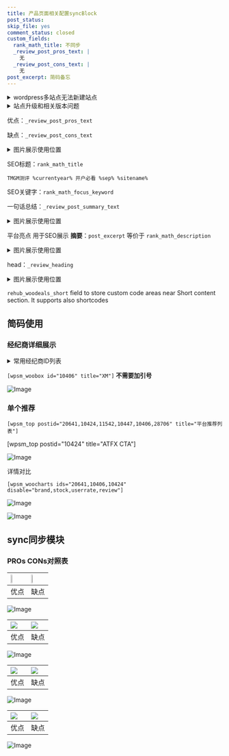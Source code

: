 ```yaml
---
title: 产品页面相关配置syncBlock
post_status: 
skip_file: yes
comment_status: closed
custom_fields:
  rank_math_title: 不同步
  _review_post_pros_text: |
    无
  _review_post_cons_text: |
    无
post_excerpt: 简码备忘
---
```

<details><summary>wordpress多站点无法新建站点</summary>

<li>和报错需要清理cookies一样的原因</li>
<li>wp-config.php里面<code>define( 'SUBDOMAIN_INSTALL', false );//子域名安装</code></li>
<li>新建子站点是用<code>define( 'SUBDOMAIN_INSTALL', true);//子域名安装</code> 完成以后，改成<code>false</code></li>
</details>

<details><summary>站点升级和相关版本问题</summary>

<p>wordpress：5.9.9
woocommerce：7.5.1
出现问题的地方：主题选项里面>><strong>Product layout >>compact style</strong></p>
<p>如何出现没有用过的字段 导致无法保存。先导出配置 然后进行修改，后面再次恢复即可。</p>
<p>出现部分字段无法显示时，需要返回默认布局后，对产品进行保存就好了。</p>
<p></p>
</details>

优点：`_review_post_pros_text`

缺点：`_review_post_cons_text`

<details><summary>图片展示使用位置</summary>

<img src="https://prod-files-secure.s3.us-west-2.amazonaws.com/39ed1227-6d7d-4570-be36-9ccd4a2c4241/f51d3d83-55d4-4bdf-9604-f37ec77ab556/Untitled.png?X-Amz-Algorithm=AWS4-HMAC-SHA256&X-Amz-Content-Sha256=UNSIGNED-PAYLOAD&X-Amz-Credential=ASIAZI2LB466Y3V5PZLX%2F20250816%2Fus-west-2%2Fs3%2Faws4_request&X-Amz-Date=20250816T225520Z&X-Amz-Expires=3600&X-Amz-Security-Token=IQoJb3JpZ2luX2VjEDcaCXVzLXdlc3QtMiJHMEUCIQDgimO2U5WO9oz9zgJsvxsN3w0ABDSZpjsRDDs1dkqPHgIgOh3AMyMVKZ5z8mapvf27lmUH45leq2LUSz9IBQlDfvwqiAQIgP%2F%2F%2F%2F%2F%2F%2F%2F%2F%2FARAAGgw2Mzc0MjMxODM4MDUiDEQufUyGt%2B3jw%2FshYCrcAyJ%2FWG4P34bfxtfBA72OOBI2p3mTbStJY%2Fu1OpkUVZ7eXecHiX1E9Ez6QlcqX04qBycxW%2B2QwCJ8yGVIaZUtpX1q91i5Vgl8N2vGTrTqfVmEnOPBgtQ0zXUVc666koEALOqEwh%2B2%2BbrnCWz6ivNcd29M4klpa6Ry4nFPcVewGP8pOwZK%2BBlTrD8Pn4fUO24TS%2FMIyJcsE5CkZjtVNYFC7FZGk2ZJhT3gdEZf4v3RR2PjJK%2BH2lpQOfWI0XUcdUcxc32xv1t%2FG8emXKMvqdK3NuZJKCmlVFqLMk0rEKirzzzihYDuthv%2FH%2BY259Amy2RPf%2BY0pjG%2FbJ9vJ%2BWNYavBIFUObpIOy5xlDZeJJwgjDJArX1jA87JRywHgSKOMuLHMlU1RzYAoVfUtbu0DZd6q0DVWIUf0d3W2s5PruMzktbUe2AnM2xDXUJGEFM7v3koXz8rzPiVE2O3bd632xNO1t3gpgkTM4AP1DPrZAib3fnPMhUeT4tTDkrjVBM%2FkQXQJ342g88ySU8yCZJh68RSA01hzJyAp6YUfZIvtF7pXE2LkMFRzKJmTuaNmneHfulpzLjcr1E8B2kPdpkgc2vLlCFWOsklMXxjaCQ0ICXY5LtkR3MTtD5QBhi4xcJnZMPWPhMUGOqUBK9j%2BP%2Bng8TbFI5L3DL8ZLa8X%2FVIg8GhJLQpthSCUz6j6ccJe1R%2FRt7rVYdpH4k65BaVPbP0Ojp4Wf1vsnMf9oWTZBqoXH2hj4BzKT4vgAb4WabzL9wNtBn16UhTuvt9BUidP%2BFppw881lJRI7CEecMmCosl5wJv3y56nADNxp82o2KNCPCW3emhHbAN6PmEwRFkWbbIStk7bnkkEROmygNHioJcs&X-Amz-Signature=f86631354181fa1f987883484982c8c148043de7a0c83680017668fd15305b44&X-Amz-SignedHeaders=host&x-amz-checksum-mode=ENABLED&x-id=GetObject" alt="Image">
</details>

SEO标题：`rank_math_title`

`TMGM测评 %currentyear% 开户必看 %sep% %sitename%`

SEO关键字：`rank_math_focus_keyword`

一句话总结：`_review_post_summary_text`

<details><summary>图片展示使用位置</summary>

<img src="https://prod-files-secure.s3.us-west-2.amazonaws.com/39ed1227-6d7d-4570-be36-9ccd4a2c4241/4b96a922-296c-4f4e-8630-d1c870cbce01/Untitled.png?X-Amz-Algorithm=AWS4-HMAC-SHA256&X-Amz-Content-Sha256=UNSIGNED-PAYLOAD&X-Amz-Credential=ASIAZI2LB466VRDM3Y3H%2F20250816%2Fus-west-2%2Fs3%2Faws4_request&X-Amz-Date=20250816T225520Z&X-Amz-Expires=3600&X-Amz-Security-Token=IQoJb3JpZ2luX2VjEDcaCXVzLXdlc3QtMiJIMEYCIQDxX2GqdeT6tWZjznShowjyPoXaE7RmnHIs8OB4CZlVfgIhAO65KptMJ56aAL3q97clAd%2BtSPZc5l2xP9f2ToTtLOnFKogECID%2F%2F%2F%2F%2F%2F%2F%2F%2F%2FwEQABoMNjM3NDIzMTgzODA1Igxllrv0q5hhhDOniY8q3ANMWBO09ECIy6EpmbCVa0GCad2ixiWzfTWeDiSs3iNuL2nKR2K9S%2BKBUUIeyp4fIB1yjp9nYvma1BY7Dsy0HO7bk2n44dK2D8y1Kq3YzBDGV1D5OonJ4nVWaDnsagTNzcqWF59EMZIO2CyTG%2FWoPxv6WuW7MKCA9jVFsjJ%2BB1VWPIUPvjF9hbCWBMTq1BCZ%2B9nNORNWZuBGrPKLgfGqemN0tFlxobuBeUYKfOPAwursYzZusPN5q%2B5%2FYK1DRIxtQFiCQVJgnAW9cKxIIuflJuPQUfHPk0YGpfr%2BwRkm%2FGAZhf74wwWBwgrCVN%2BDh2jyYRFMKw7NZQxfbJQCVlKUr5aRQ%2BW01iqOc9k8%2FWydVDUjjON60gHEkzEKqhz2gFESJ%2BKgohCNAm5RR0y8pKp0u8p6aCdLo2DSSjMuLqa6Xv%2Bcc4lIROO8knILaG2aSuXw1xJVUfW%2FGxgrTGq7qq2R5qxD1MIYhtW8yrV4ZPGK9yLeZX2tXRRr5c82gbrl6oJs64ggn%2F7Z7tu3rJCiEXUVkvF%2BqVysM6dmwZo38pWYZwSl4RWiqPt5pCOl1VEvZTXtMA2qoue9NLQdIRkUNNkhdy%2FlbgwCWALqg3OZutozHxHff9mNDsvEsSDvr%2BEdEzDOj4TFBjqkAcRaq%2F%2FMEA3%2FSUrXNakdIUD51tkUVvKfPel1RPkHedWGyundXpoaKPkZNGmiwBBMwMXbKtaeE65UcQpPEdfVXjYM5MscMa4SQe6IiVLEL42IjenZ8MhcRxdsy8rS3T8WzFMVSgZ4y3PwQ8rXx1XTEIbTnLsn%2FBZgV2Ggy%2Bhy0gFD23Mf0eroX%2BJ0n8%2BPufSF6QBX5ROZZUF9857yyC%2BotefXD%2Bph&X-Amz-Signature=478cb897d4b1e18e7e06008c9666107b5448e3fedaed1ade2cae289c8838cda5&X-Amz-SignedHeaders=host&x-amz-checksum-mode=ENABLED&x-id=GetObject" alt="Image">
</details>

平台亮点 用于SEO展示 **摘要**：`post_excerpt`  等价于 `rank_math_description`

<details><summary>图片展示使用位置</summary>

<img src="https://prod-files-secure.s3.us-west-2.amazonaws.com/39ed1227-6d7d-4570-be36-9ccd4a2c4241/1ee11f63-b60a-4dfe-a7a7-d58ff23b5d88/Untitled.png?X-Amz-Algorithm=AWS4-HMAC-SHA256&X-Amz-Content-Sha256=UNSIGNED-PAYLOAD&X-Amz-Credential=ASIAZI2LB4663KQAMHMA%2F20250816%2Fus-west-2%2Fs3%2Faws4_request&X-Amz-Date=20250816T225520Z&X-Amz-Expires=3600&X-Amz-Security-Token=IQoJb3JpZ2luX2VjEDcaCXVzLXdlc3QtMiJHMEUCIB4tl%2BV1upVmoGq3GGUh6ov5rr2sqkerPvNMr2CsweMDAiEA8Py0KTFCTO1oi9EUjGz55bwf2c%2BEVA%2FOtT3cNDWTb70qiAQIgP%2F%2F%2F%2F%2F%2F%2F%2F%2F%2FARAAGgw2Mzc0MjMxODM4MDUiDGn5rob4cKNLim%2BPEyrcA9j%2FeH%2BLw5%2FX%2F4MF%2BgmIU50YYdW%2BSn799rnfwwY2tFhEMoaRzuh7Fsg4EYKjVsfZ0eZbNBFzqweDbybqmUpTyOfNrkpWlIT3bjybwNDKgde73Z7w6pPYAXb7TH78RcK5QBfDdlUHkoJqWfzEd30MpMLw9c3el%2BOkgtUAX5SHXS7L7pBdVKX4qLw3U7lh6T21Vjes1i4iycmjJuXl1gIYvs4xLQKZtC5m%2FCHyY0pw0DtbmTVALUPLIL8LHfvXjY1AslnpQLXgtwfQkTOjwOblT3o8V7APWXe2fCfpb0YYwRe2Ur8OvZBLSbbV9ka66p8W7vxmUH2MWLXEdBveHPf2HgbZy%2BhkEsU7ncpixl271GZIhuEkWw0tgEQNhygi98GJg11FsCrVZg1sayzZuPcVO5PwLHRkNrdrHV78GLT%2BnXzBZmhFFoxhzC7uxNXR8FR7WPWJBO1Jli75B3%2BzFAlLBxn4oPq9NxSZ37eR7720I%2F%2BlBAXe%2B98fXDgp6dxLg97xVJKqzYqC2alw%2BJ4VaNlKDMfjA0Zhd0B1po0NtnZAcqs5aU4vJZDkRsQ66g9hOI%2BFT1ev9jcYXurr9%2BFsZ0gg9fl%2B3GuyxiVE6DxagnT5X%2B8Oj%2FQpif1EuS0NoUEWMMmPhMUGOqUBq%2Fhk0rgqoTzn5CIRUmEobGHHNmgDe%2BepLoCuqpEYG59LzbWF8L0gO1foGPVj1fje%2FTNtimHX%2F%2BwGnsfYlBAI8yepl5HNaMsrapQ56jHnojsomofieKn%2BINSqi0FnJKlkklILemFbtiFlsRKx7pIiju7ruHF%2FW7DMnsD1ucOFfwzteBIOR6WIMfTmICV9WqCgHUu3TaHNpOnFPW0fqoL0HwTDTpgH&X-Amz-Signature=e10bec5ee3c0bf0c4c03a26cd69ca284d8293d51427ec4810a9716a630f3dfe4&X-Amz-SignedHeaders=host&x-amz-checksum-mode=ENABLED&x-id=GetObject" alt="Image">
<img src="https://prod-files-secure.s3.us-west-2.amazonaws.com/39ed1227-6d7d-4570-be36-9ccd4a2c4241/ad4118b5-78d8-4fbe-801e-3b29b5d99c01/Untitled.png?X-Amz-Algorithm=AWS4-HMAC-SHA256&X-Amz-Content-Sha256=UNSIGNED-PAYLOAD&X-Amz-Credential=ASIAZI2LB4663KQAMHMA%2F20250816%2Fus-west-2%2Fs3%2Faws4_request&X-Amz-Date=20250816T225520Z&X-Amz-Expires=3600&X-Amz-Security-Token=IQoJb3JpZ2luX2VjEDcaCXVzLXdlc3QtMiJHMEUCIB4tl%2BV1upVmoGq3GGUh6ov5rr2sqkerPvNMr2CsweMDAiEA8Py0KTFCTO1oi9EUjGz55bwf2c%2BEVA%2FOtT3cNDWTb70qiAQIgP%2F%2F%2F%2F%2F%2F%2F%2F%2F%2FARAAGgw2Mzc0MjMxODM4MDUiDGn5rob4cKNLim%2BPEyrcA9j%2FeH%2BLw5%2FX%2F4MF%2BgmIU50YYdW%2BSn799rnfwwY2tFhEMoaRzuh7Fsg4EYKjVsfZ0eZbNBFzqweDbybqmUpTyOfNrkpWlIT3bjybwNDKgde73Z7w6pPYAXb7TH78RcK5QBfDdlUHkoJqWfzEd30MpMLw9c3el%2BOkgtUAX5SHXS7L7pBdVKX4qLw3U7lh6T21Vjes1i4iycmjJuXl1gIYvs4xLQKZtC5m%2FCHyY0pw0DtbmTVALUPLIL8LHfvXjY1AslnpQLXgtwfQkTOjwOblT3o8V7APWXe2fCfpb0YYwRe2Ur8OvZBLSbbV9ka66p8W7vxmUH2MWLXEdBveHPf2HgbZy%2BhkEsU7ncpixl271GZIhuEkWw0tgEQNhygi98GJg11FsCrVZg1sayzZuPcVO5PwLHRkNrdrHV78GLT%2BnXzBZmhFFoxhzC7uxNXR8FR7WPWJBO1Jli75B3%2BzFAlLBxn4oPq9NxSZ37eR7720I%2F%2BlBAXe%2B98fXDgp6dxLg97xVJKqzYqC2alw%2BJ4VaNlKDMfjA0Zhd0B1po0NtnZAcqs5aU4vJZDkRsQ66g9hOI%2BFT1ev9jcYXurr9%2BFsZ0gg9fl%2B3GuyxiVE6DxagnT5X%2B8Oj%2FQpif1EuS0NoUEWMMmPhMUGOqUBq%2Fhk0rgqoTzn5CIRUmEobGHHNmgDe%2BepLoCuqpEYG59LzbWF8L0gO1foGPVj1fje%2FTNtimHX%2F%2BwGnsfYlBAI8yepl5HNaMsrapQ56jHnojsomofieKn%2BINSqi0FnJKlkklILemFbtiFlsRKx7pIiju7ruHF%2FW7DMnsD1ucOFfwzteBIOR6WIMfTmICV9WqCgHUu3TaHNpOnFPW0fqoL0HwTDTpgH&X-Amz-Signature=312d49796aaccb0410f3d7aeab489120f48cb9c9250c187418c36b6b1fc98c84&X-Amz-SignedHeaders=host&x-amz-checksum-mode=ENABLED&x-id=GetObject" alt="Image">
<img src="https://prod-files-secure.s3.us-west-2.amazonaws.com/39ed1227-6d7d-4570-be36-9ccd4a2c4241/a38cf7c9-a79c-4b64-9e94-13589fe0758b/Untitled.png?X-Amz-Algorithm=AWS4-HMAC-SHA256&X-Amz-Content-Sha256=UNSIGNED-PAYLOAD&X-Amz-Credential=ASIAZI2LB4663KQAMHMA%2F20250816%2Fus-west-2%2Fs3%2Faws4_request&X-Amz-Date=20250816T225520Z&X-Amz-Expires=3600&X-Amz-Security-Token=IQoJb3JpZ2luX2VjEDcaCXVzLXdlc3QtMiJHMEUCIB4tl%2BV1upVmoGq3GGUh6ov5rr2sqkerPvNMr2CsweMDAiEA8Py0KTFCTO1oi9EUjGz55bwf2c%2BEVA%2FOtT3cNDWTb70qiAQIgP%2F%2F%2F%2F%2F%2F%2F%2F%2F%2FARAAGgw2Mzc0MjMxODM4MDUiDGn5rob4cKNLim%2BPEyrcA9j%2FeH%2BLw5%2FX%2F4MF%2BgmIU50YYdW%2BSn799rnfwwY2tFhEMoaRzuh7Fsg4EYKjVsfZ0eZbNBFzqweDbybqmUpTyOfNrkpWlIT3bjybwNDKgde73Z7w6pPYAXb7TH78RcK5QBfDdlUHkoJqWfzEd30MpMLw9c3el%2BOkgtUAX5SHXS7L7pBdVKX4qLw3U7lh6T21Vjes1i4iycmjJuXl1gIYvs4xLQKZtC5m%2FCHyY0pw0DtbmTVALUPLIL8LHfvXjY1AslnpQLXgtwfQkTOjwOblT3o8V7APWXe2fCfpb0YYwRe2Ur8OvZBLSbbV9ka66p8W7vxmUH2MWLXEdBveHPf2HgbZy%2BhkEsU7ncpixl271GZIhuEkWw0tgEQNhygi98GJg11FsCrVZg1sayzZuPcVO5PwLHRkNrdrHV78GLT%2BnXzBZmhFFoxhzC7uxNXR8FR7WPWJBO1Jli75B3%2BzFAlLBxn4oPq9NxSZ37eR7720I%2F%2BlBAXe%2B98fXDgp6dxLg97xVJKqzYqC2alw%2BJ4VaNlKDMfjA0Zhd0B1po0NtnZAcqs5aU4vJZDkRsQ66g9hOI%2BFT1ev9jcYXurr9%2BFsZ0gg9fl%2B3GuyxiVE6DxagnT5X%2B8Oj%2FQpif1EuS0NoUEWMMmPhMUGOqUBq%2Fhk0rgqoTzn5CIRUmEobGHHNmgDe%2BepLoCuqpEYG59LzbWF8L0gO1foGPVj1fje%2FTNtimHX%2F%2BwGnsfYlBAI8yepl5HNaMsrapQ56jHnojsomofieKn%2BINSqi0FnJKlkklILemFbtiFlsRKx7pIiju7ruHF%2FW7DMnsD1ucOFfwzteBIOR6WIMfTmICV9WqCgHUu3TaHNpOnFPW0fqoL0HwTDTpgH&X-Amz-Signature=e5db177a6824ca15b2a2e5daf55b2cddb311c10cf207c5f21fd93e5a7fd00b21&X-Amz-SignedHeaders=host&x-amz-checksum-mode=ENABLED&x-id=GetObject" alt="Image">
<img src="https://prod-files-secure.s3.us-west-2.amazonaws.com/39ed1227-6d7d-4570-be36-9ccd4a2c4241/7da6fc1e-d2ac-42ae-8c75-cb5749aa18f6/Untitled.png?X-Amz-Algorithm=AWS4-HMAC-SHA256&X-Amz-Content-Sha256=UNSIGNED-PAYLOAD&X-Amz-Credential=ASIAZI2LB4663KQAMHMA%2F20250816%2Fus-west-2%2Fs3%2Faws4_request&X-Amz-Date=20250816T225520Z&X-Amz-Expires=3600&X-Amz-Security-Token=IQoJb3JpZ2luX2VjEDcaCXVzLXdlc3QtMiJHMEUCIB4tl%2BV1upVmoGq3GGUh6ov5rr2sqkerPvNMr2CsweMDAiEA8Py0KTFCTO1oi9EUjGz55bwf2c%2BEVA%2FOtT3cNDWTb70qiAQIgP%2F%2F%2F%2F%2F%2F%2F%2F%2F%2FARAAGgw2Mzc0MjMxODM4MDUiDGn5rob4cKNLim%2BPEyrcA9j%2FeH%2BLw5%2FX%2F4MF%2BgmIU50YYdW%2BSn799rnfwwY2tFhEMoaRzuh7Fsg4EYKjVsfZ0eZbNBFzqweDbybqmUpTyOfNrkpWlIT3bjybwNDKgde73Z7w6pPYAXb7TH78RcK5QBfDdlUHkoJqWfzEd30MpMLw9c3el%2BOkgtUAX5SHXS7L7pBdVKX4qLw3U7lh6T21Vjes1i4iycmjJuXl1gIYvs4xLQKZtC5m%2FCHyY0pw0DtbmTVALUPLIL8LHfvXjY1AslnpQLXgtwfQkTOjwOblT3o8V7APWXe2fCfpb0YYwRe2Ur8OvZBLSbbV9ka66p8W7vxmUH2MWLXEdBveHPf2HgbZy%2BhkEsU7ncpixl271GZIhuEkWw0tgEQNhygi98GJg11FsCrVZg1sayzZuPcVO5PwLHRkNrdrHV78GLT%2BnXzBZmhFFoxhzC7uxNXR8FR7WPWJBO1Jli75B3%2BzFAlLBxn4oPq9NxSZ37eR7720I%2F%2BlBAXe%2B98fXDgp6dxLg97xVJKqzYqC2alw%2BJ4VaNlKDMfjA0Zhd0B1po0NtnZAcqs5aU4vJZDkRsQ66g9hOI%2BFT1ev9jcYXurr9%2BFsZ0gg9fl%2B3GuyxiVE6DxagnT5X%2B8Oj%2FQpif1EuS0NoUEWMMmPhMUGOqUBq%2Fhk0rgqoTzn5CIRUmEobGHHNmgDe%2BepLoCuqpEYG59LzbWF8L0gO1foGPVj1fje%2FTNtimHX%2F%2BwGnsfYlBAI8yepl5HNaMsrapQ56jHnojsomofieKn%2BINSqi0FnJKlkklILemFbtiFlsRKx7pIiju7ruHF%2FW7DMnsD1ucOFfwzteBIOR6WIMfTmICV9WqCgHUu3TaHNpOnFPW0fqoL0HwTDTpgH&X-Amz-Signature=50344a6decd11fae5e6a57b6caea4d7c8cc2a61c31a474e69b7b197fb87d2525&X-Amz-SignedHeaders=host&x-amz-checksum-mode=ENABLED&x-id=GetObject" alt="Image">
<img src="https://prod-files-secure.s3.us-west-2.amazonaws.com/39ed1227-6d7d-4570-be36-9ccd4a2c4241/7e97f40a-eaee-47f5-b2f9-475f96808fa7/Untitled.png?X-Amz-Algorithm=AWS4-HMAC-SHA256&X-Amz-Content-Sha256=UNSIGNED-PAYLOAD&X-Amz-Credential=ASIAZI2LB4663KQAMHMA%2F20250816%2Fus-west-2%2Fs3%2Faws4_request&X-Amz-Date=20250816T225520Z&X-Amz-Expires=3600&X-Amz-Security-Token=IQoJb3JpZ2luX2VjEDcaCXVzLXdlc3QtMiJHMEUCIB4tl%2BV1upVmoGq3GGUh6ov5rr2sqkerPvNMr2CsweMDAiEA8Py0KTFCTO1oi9EUjGz55bwf2c%2BEVA%2FOtT3cNDWTb70qiAQIgP%2F%2F%2F%2F%2F%2F%2F%2F%2F%2FARAAGgw2Mzc0MjMxODM4MDUiDGn5rob4cKNLim%2BPEyrcA9j%2FeH%2BLw5%2FX%2F4MF%2BgmIU50YYdW%2BSn799rnfwwY2tFhEMoaRzuh7Fsg4EYKjVsfZ0eZbNBFzqweDbybqmUpTyOfNrkpWlIT3bjybwNDKgde73Z7w6pPYAXb7TH78RcK5QBfDdlUHkoJqWfzEd30MpMLw9c3el%2BOkgtUAX5SHXS7L7pBdVKX4qLw3U7lh6T21Vjes1i4iycmjJuXl1gIYvs4xLQKZtC5m%2FCHyY0pw0DtbmTVALUPLIL8LHfvXjY1AslnpQLXgtwfQkTOjwOblT3o8V7APWXe2fCfpb0YYwRe2Ur8OvZBLSbbV9ka66p8W7vxmUH2MWLXEdBveHPf2HgbZy%2BhkEsU7ncpixl271GZIhuEkWw0tgEQNhygi98GJg11FsCrVZg1sayzZuPcVO5PwLHRkNrdrHV78GLT%2BnXzBZmhFFoxhzC7uxNXR8FR7WPWJBO1Jli75B3%2BzFAlLBxn4oPq9NxSZ37eR7720I%2F%2BlBAXe%2B98fXDgp6dxLg97xVJKqzYqC2alw%2BJ4VaNlKDMfjA0Zhd0B1po0NtnZAcqs5aU4vJZDkRsQ66g9hOI%2BFT1ev9jcYXurr9%2BFsZ0gg9fl%2B3GuyxiVE6DxagnT5X%2B8Oj%2FQpif1EuS0NoUEWMMmPhMUGOqUBq%2Fhk0rgqoTzn5CIRUmEobGHHNmgDe%2BepLoCuqpEYG59LzbWF8L0gO1foGPVj1fje%2FTNtimHX%2F%2BwGnsfYlBAI8yepl5HNaMsrapQ56jHnojsomofieKn%2BINSqi0FnJKlkklILemFbtiFlsRKx7pIiju7ruHF%2FW7DMnsD1ucOFfwzteBIOR6WIMfTmICV9WqCgHUu3TaHNpOnFPW0fqoL0HwTDTpgH&X-Amz-Signature=1eaa6c1899fe3f2072213fb3f1b3f3f529792dc408bc964d096d59ce0f918646&X-Amz-SignedHeaders=host&x-amz-checksum-mode=ENABLED&x-id=GetObject" alt="Image">
</details>

head：`_review_heading`

<details><summary>图片展示使用位置</summary>

<img src="https://prod-files-secure.s3.us-west-2.amazonaws.com/39ed1227-6d7d-4570-be36-9ccd4a2c4241/3a4650ad-9887-415c-889a-edd51fa54f27/Untitled.png?X-Amz-Algorithm=AWS4-HMAC-SHA256&X-Amz-Content-Sha256=UNSIGNED-PAYLOAD&X-Amz-Credential=ASIAZI2LB466WUXP722B%2F20250816%2Fus-west-2%2Fs3%2Faws4_request&X-Amz-Date=20250816T225521Z&X-Amz-Expires=3600&X-Amz-Security-Token=IQoJb3JpZ2luX2VjEDcaCXVzLXdlc3QtMiJGMEQCIDfw5yicCkoou29B0iU4loUUmDdtfN%2FyHBnRpnzS%2BoyRAiB9V094a3SoTeto7MYt3UP%2FcmVril4iKx6j4tW1mgj%2BhCqIBAiA%2F%2F%2F%2F%2F%2F%2F%2F%2F%2F8BEAAaDDYzNzQyMzE4MzgwNSIMQFMEeTPYx97vy9aFKtwD47J1py352pEZKWhcgcgdbHMQ4zIC4RqnXhOypJE4me2plVRII0Ac278k8Niaazbp3Vx0r%2BmQSDyJSMPVqaKQjxh1%2FBk5Ukr6YFzNdcV5LSYEL27PNJ9FGb6OnYG9ZtwjifFPo%2FUQYEYjBuf8eyIp66Ci1jmFjlepe0ayz1l%2FeCe6NkKcYjWIAyjYOpmBsL6K%2BlHGa0RLV2bcsvZs0G%2F9z%2BRvN3xMpovcKua6IQakeCcGq4Lic0WHEslfvIx0dfKx4wj3G8RphKGBcpkamZdaX9yvAg7%2BUkqULiKhgJjC8lgoKU6VplTnzL3F71bgZV%2Bxraz069PIDyEkbmR33Hp%2FxQMwpwxpl4ZLYz%2BgAoxxszmVc9%2FKBLsnt5L6NLoZtFtio8M%2BYKvx15yB%2BsMVmEVP21PTc9z4sSIzUbiU39Fqi4Bg0eUmCgAuv3jtXFHKN6mueYmJxA9pXf%2BhBWEQkGvTz4WH6U1duPyeO2RZNsguG8iMnRXAKU7%2BIWxGCZFgGrbXnlXHFZX1uqa66aSpRPN6yrmhIpqvTL74%2FlJrdx%2BWWqtxRpzbJgH%2FiCGO1T%2FeT9u1QGfqsbmoHzQSgnQEeYuJ7LYImp5ZC3rECHCeX8wPPiNIBfA%2FFc%2FnPux8DHcwupCExQY6pgFX%2BEq4BzX6ecHwDaeDSiRTJdMuapp89NODC3OoJA2uW6h9BnCzwOAuLVECfZTbdMROCRvaIAcSb6vYTdPMIV6uAahW7qALd99ibLFuuzsumWAX38utMaaRl9qMzoEG%2BaTFNX%2Bq4lB9%2Bqkjf48Rz8Y8V1%2BrfwWWeeKJzH%2FIzFIdLEd2n7qdNcwZmq20KGmo9%2FFZJnUDsEp%2BWV5A4VM8YZJy%2FpAoRNHX&X-Amz-Signature=d810c4069575f110c73d2c61eeb36b26d9aa4697036c31c25837cddc3f7e7fa8&X-Amz-SignedHeaders=host&x-amz-checksum-mode=ENABLED&x-id=GetObject" alt="Image">
</details>

`rehub_woodeals_short`	field to store custom code areas near Short content section. It supports also shortcodes



## 简码使用

### 经纪商详细展示

<details><summary>常用经纪商ID列表</summary>

<pre><code class="php">嘉盛 ===> 20641  [wpsm_woobox id="20641" title="嘉盛"]
易信easymarkets ===> 11542  [wpsm_woobox id="11542" title="易信easymarkets"]
ATFX外汇 ===> 10424  [wpsm_woobox id="10424" title="ATFX"]
XM ===> 10406  [wpsm_woobox id="10406" title="XM"]
TMGM ===> 29622  [wpsm_woobox id="29622" title="TMGM"]
HYCM ===> 10447  [wpsm_woobox id="10447" title="HYCM"]
fpmarkets澳福外汇 ===> 20639  [wpsm_woobox id="20639" title="fpmarkets澳福外汇"]</code></pre>
</details>

`[wpsm_woobox id="10406" title="XM"]` **不需要加引号**

![Image](https://prod-files-secure.s3.us-west-2.amazonaws.com/39ed1227-6d7d-4570-be36-9ccd4a2c4241/4f898f9d-0fa7-4e43-acd3-ac6bc7be575a/Untitled.png?X-Amz-Algorithm=AWS4-HMAC-SHA256&X-Amz-Content-Sha256=UNSIGNED-PAYLOAD&X-Amz-Credential=ASIAZI2LB46634M4QC5X%2F20250816%2Fus-west-2%2Fs3%2Faws4_request&X-Amz-Date=20250816T225518Z&X-Amz-Expires=3600&X-Amz-Security-Token=IQoJb3JpZ2luX2VjEDcaCXVzLXdlc3QtMiJHMEUCIQCdqGhi8nkYZCkPTmAAc8PJnxrXv9BoOLFMzsPPD8dqGgIgJPM38sIXfjBxxtxoxUHbR1hdphj6%2B48uJRJVVzJQIgoqiAQIgP%2F%2F%2F%2F%2F%2F%2F%2F%2F%2FARAAGgw2Mzc0MjMxODM4MDUiDHsoQc0i662Kq9OysSrcA9Y%2FAQ26U5amh4Yfa5aJlWCw3r5wO%2Bqu4IKs13XegfjKlZQ7bMbtqjsdjmcuaiy793WoOfNawM62Ye8KKyd4p8qY%2BIuNXZyWHNCi%2B5JR%2Fontg9uzBbJYSE1A4XH4fLzfQzQoizYv91tJXus05oJViGwjvcwghfBworK7E3OJ11eS3Og%2FfKTeg6WBiR6sDb8F8hvMR%2FaEdPWz9FSQnfigrQT%2FB0jDftg2yqU%2BRG1aWKHrNR%2FvFupZAuur9zd%2FZKBcWxThCy76HizUBjqkx0anrQCyVK0%2Fg%2F94TVK0QwvAZ20qXRZKQgRzuiEQPZaxQX20GtTGR7xl9zsZPKGGi5l0Q%2FwmYUJevTnwFwF2%2BumlYDIsZSJkFwGoZrYqU%2B7T5ifbb09Af2QyXYJYN3GMViTbbZhLa1woO3WxvijXJhECXYwDlgVoe2tpdlpEbPTEOmVraTkAtrXZI05L6c%2F0f5USNzNDg9X4ZAp%2Fcl3IWlcAf0XzThEyTN69%2FwtbD7fpacIeF%2BQcO8iV6TKlVQ%2Boyb8k01eQGvVZtD1bBswcY6%2BxTs%2FHogDZ63wkHoWjGsB%2Boi1ILJltaTP1gP6JVDx%2F%2BzbY7zTaA7abbTL8yDVlZhxTUBt4T%2Bv8Vhu%2Blck9IC33MN%2BPhMUGOqUBoKRtBDNmx1MQmXcVOgjDHj%2FajbPZSWUiID9YO9%2Fga%2BHLxDtWEvbZ58VR0ha51KAp5sYDInukvC3qt3FgFHLlaChGvcAT7dyevJIH6QBEkWbuPPn%2FzKpa8c1qfwCZrvCYxc2iTpgNPM%2BZf1CP9oXrXPMSAP0ADfCTUU9y6aJ498fopjmCHXsNHYMzJzJ0pIpPZMAuAz59sZc63noXlszLdWIntpr6&X-Amz-Signature=d9a4bd45b2b99fd177264d4c03445d6dd7129b49944cac73fc804e2526fdec35&X-Amz-SignedHeaders=host&x-amz-checksum-mode=ENABLED&x-id=GetObject)

### 单个推荐
`[wpsm_top postid="20641,10424,11542,10447,10406,28706" title="平台推荐列表"]`

[wpsm_top postid="10424" title="ATFX CTA"]

![Image](https://prod-files-secure.s3.us-west-2.amazonaws.com/39ed1227-6d7d-4570-be36-9ccd4a2c4241/5ac620dc-51a8-48b6-b55d-91f47299193c/Untitled.png?X-Amz-Algorithm=AWS4-HMAC-SHA256&X-Amz-Content-Sha256=UNSIGNED-PAYLOAD&X-Amz-Credential=ASIAZI2LB46634M4QC5X%2F20250816%2Fus-west-2%2Fs3%2Faws4_request&X-Amz-Date=20250816T225518Z&X-Amz-Expires=3600&X-Amz-Security-Token=IQoJb3JpZ2luX2VjEDcaCXVzLXdlc3QtMiJHMEUCIQCdqGhi8nkYZCkPTmAAc8PJnxrXv9BoOLFMzsPPD8dqGgIgJPM38sIXfjBxxtxoxUHbR1hdphj6%2B48uJRJVVzJQIgoqiAQIgP%2F%2F%2F%2F%2F%2F%2F%2F%2F%2FARAAGgw2Mzc0MjMxODM4MDUiDHsoQc0i662Kq9OysSrcA9Y%2FAQ26U5amh4Yfa5aJlWCw3r5wO%2Bqu4IKs13XegfjKlZQ7bMbtqjsdjmcuaiy793WoOfNawM62Ye8KKyd4p8qY%2BIuNXZyWHNCi%2B5JR%2Fontg9uzBbJYSE1A4XH4fLzfQzQoizYv91tJXus05oJViGwjvcwghfBworK7E3OJ11eS3Og%2FfKTeg6WBiR6sDb8F8hvMR%2FaEdPWz9FSQnfigrQT%2FB0jDftg2yqU%2BRG1aWKHrNR%2FvFupZAuur9zd%2FZKBcWxThCy76HizUBjqkx0anrQCyVK0%2Fg%2F94TVK0QwvAZ20qXRZKQgRzuiEQPZaxQX20GtTGR7xl9zsZPKGGi5l0Q%2FwmYUJevTnwFwF2%2BumlYDIsZSJkFwGoZrYqU%2B7T5ifbb09Af2QyXYJYN3GMViTbbZhLa1woO3WxvijXJhECXYwDlgVoe2tpdlpEbPTEOmVraTkAtrXZI05L6c%2F0f5USNzNDg9X4ZAp%2Fcl3IWlcAf0XzThEyTN69%2FwtbD7fpacIeF%2BQcO8iV6TKlVQ%2Boyb8k01eQGvVZtD1bBswcY6%2BxTs%2FHogDZ63wkHoWjGsB%2Boi1ILJltaTP1gP6JVDx%2F%2BzbY7zTaA7abbTL8yDVlZhxTUBt4T%2Bv8Vhu%2Blck9IC33MN%2BPhMUGOqUBoKRtBDNmx1MQmXcVOgjDHj%2FajbPZSWUiID9YO9%2Fga%2BHLxDtWEvbZ58VR0ha51KAp5sYDInukvC3qt3FgFHLlaChGvcAT7dyevJIH6QBEkWbuPPn%2FzKpa8c1qfwCZrvCYxc2iTpgNPM%2BZf1CP9oXrXPMSAP0ADfCTUU9y6aJ498fopjmCHXsNHYMzJzJ0pIpPZMAuAz59sZc63noXlszLdWIntpr6&X-Amz-Signature=5bd0f8dcd2c9f0ec014100963b2aa2a446ba9c29662e689055c5936be9fbb228&X-Amz-SignedHeaders=host&x-amz-checksum-mode=ENABLED&x-id=GetObject)

详情对比

`[wpsm_woocharts ids="20641,10406,10424" disable="brand,stock,userrate,review"]`

![Image](https://prod-files-secure.s3.us-west-2.amazonaws.com/39ed1227-6d7d-4570-be36-9ccd4a2c4241/bf3ba45f-b9f3-4295-8aef-b4a495fd25f4/Untitled.png?X-Amz-Algorithm=AWS4-HMAC-SHA256&X-Amz-Content-Sha256=UNSIGNED-PAYLOAD&X-Amz-Credential=ASIAZI2LB46634M4QC5X%2F20250816%2Fus-west-2%2Fs3%2Faws4_request&X-Amz-Date=20250816T225519Z&X-Amz-Expires=3600&X-Amz-Security-Token=IQoJb3JpZ2luX2VjEDcaCXVzLXdlc3QtMiJHMEUCIQCdqGhi8nkYZCkPTmAAc8PJnxrXv9BoOLFMzsPPD8dqGgIgJPM38sIXfjBxxtxoxUHbR1hdphj6%2B48uJRJVVzJQIgoqiAQIgP%2F%2F%2F%2F%2F%2F%2F%2F%2F%2FARAAGgw2Mzc0MjMxODM4MDUiDHsoQc0i662Kq9OysSrcA9Y%2FAQ26U5amh4Yfa5aJlWCw3r5wO%2Bqu4IKs13XegfjKlZQ7bMbtqjsdjmcuaiy793WoOfNawM62Ye8KKyd4p8qY%2BIuNXZyWHNCi%2B5JR%2Fontg9uzBbJYSE1A4XH4fLzfQzQoizYv91tJXus05oJViGwjvcwghfBworK7E3OJ11eS3Og%2FfKTeg6WBiR6sDb8F8hvMR%2FaEdPWz9FSQnfigrQT%2FB0jDftg2yqU%2BRG1aWKHrNR%2FvFupZAuur9zd%2FZKBcWxThCy76HizUBjqkx0anrQCyVK0%2Fg%2F94TVK0QwvAZ20qXRZKQgRzuiEQPZaxQX20GtTGR7xl9zsZPKGGi5l0Q%2FwmYUJevTnwFwF2%2BumlYDIsZSJkFwGoZrYqU%2B7T5ifbb09Af2QyXYJYN3GMViTbbZhLa1woO3WxvijXJhECXYwDlgVoe2tpdlpEbPTEOmVraTkAtrXZI05L6c%2F0f5USNzNDg9X4ZAp%2Fcl3IWlcAf0XzThEyTN69%2FwtbD7fpacIeF%2BQcO8iV6TKlVQ%2Boyb8k01eQGvVZtD1bBswcY6%2BxTs%2FHogDZ63wkHoWjGsB%2Boi1ILJltaTP1gP6JVDx%2F%2BzbY7zTaA7abbTL8yDVlZhxTUBt4T%2Bv8Vhu%2Blck9IC33MN%2BPhMUGOqUBoKRtBDNmx1MQmXcVOgjDHj%2FajbPZSWUiID9YO9%2Fga%2BHLxDtWEvbZ58VR0ha51KAp5sYDInukvC3qt3FgFHLlaChGvcAT7dyevJIH6QBEkWbuPPn%2FzKpa8c1qfwCZrvCYxc2iTpgNPM%2BZf1CP9oXrXPMSAP0ADfCTUU9y6aJ498fopjmCHXsNHYMzJzJ0pIpPZMAuAz59sZc63noXlszLdWIntpr6&X-Amz-Signature=31b123cdb8de2b91d8ec613cf02be9eeddcf5804335771153a0024199427ded4&X-Amz-SignedHeaders=host&x-amz-checksum-mode=ENABLED&x-id=GetObject)

![Image](https://prod-files-secure.s3.us-west-2.amazonaws.com/39ed1227-6d7d-4570-be36-9ccd4a2c4241/30bc56ef-f383-4b48-9768-2ebc9e436ec0/Untitled.png?X-Amz-Algorithm=AWS4-HMAC-SHA256&X-Amz-Content-Sha256=UNSIGNED-PAYLOAD&X-Amz-Credential=ASIAZI2LB46634M4QC5X%2F20250816%2Fus-west-2%2Fs3%2Faws4_request&X-Amz-Date=20250816T225519Z&X-Amz-Expires=3600&X-Amz-Security-Token=IQoJb3JpZ2luX2VjEDcaCXVzLXdlc3QtMiJHMEUCIQCdqGhi8nkYZCkPTmAAc8PJnxrXv9BoOLFMzsPPD8dqGgIgJPM38sIXfjBxxtxoxUHbR1hdphj6%2B48uJRJVVzJQIgoqiAQIgP%2F%2F%2F%2F%2F%2F%2F%2F%2F%2FARAAGgw2Mzc0MjMxODM4MDUiDHsoQc0i662Kq9OysSrcA9Y%2FAQ26U5amh4Yfa5aJlWCw3r5wO%2Bqu4IKs13XegfjKlZQ7bMbtqjsdjmcuaiy793WoOfNawM62Ye8KKyd4p8qY%2BIuNXZyWHNCi%2B5JR%2Fontg9uzBbJYSE1A4XH4fLzfQzQoizYv91tJXus05oJViGwjvcwghfBworK7E3OJ11eS3Og%2FfKTeg6WBiR6sDb8F8hvMR%2FaEdPWz9FSQnfigrQT%2FB0jDftg2yqU%2BRG1aWKHrNR%2FvFupZAuur9zd%2FZKBcWxThCy76HizUBjqkx0anrQCyVK0%2Fg%2F94TVK0QwvAZ20qXRZKQgRzuiEQPZaxQX20GtTGR7xl9zsZPKGGi5l0Q%2FwmYUJevTnwFwF2%2BumlYDIsZSJkFwGoZrYqU%2B7T5ifbb09Af2QyXYJYN3GMViTbbZhLa1woO3WxvijXJhECXYwDlgVoe2tpdlpEbPTEOmVraTkAtrXZI05L6c%2F0f5USNzNDg9X4ZAp%2Fcl3IWlcAf0XzThEyTN69%2FwtbD7fpacIeF%2BQcO8iV6TKlVQ%2Boyb8k01eQGvVZtD1bBswcY6%2BxTs%2FHogDZ63wkHoWjGsB%2Boi1ILJltaTP1gP6JVDx%2F%2BzbY7zTaA7abbTL8yDVlZhxTUBt4T%2Bv8Vhu%2Blck9IC33MN%2BPhMUGOqUBoKRtBDNmx1MQmXcVOgjDHj%2FajbPZSWUiID9YO9%2Fga%2BHLxDtWEvbZ58VR0ha51KAp5sYDInukvC3qt3FgFHLlaChGvcAT7dyevJIH6QBEkWbuPPn%2FzKpa8c1qfwCZrvCYxc2iTpgNPM%2BZf1CP9oXrXPMSAP0ADfCTUU9y6aJ498fopjmCHXsNHYMzJzJ0pIpPZMAuAz59sZc63noXlszLdWIntpr6&X-Amz-Signature=487d5a51606caeb5c93fbc1d5e2bca9fdb0c58df0898de0b8f15853192a95f9e&X-Amz-SignedHeaders=host&x-amz-checksum-mode=ENABLED&x-id=GetObject)

## sync同步模块

### PROs CONs对照表

| <img src="https://cdn.ifttt.fun/gh/jarlin8/OSS@main/icons/customize/pros.svg" height="auto" width="37.3%"> | <img src="https://cdn.ifttt.fun/gh/jarlin8/OSS@main/icons/customize/cons.svg" height="auto" width="28.8%"> |
| :--- | :--- |
| 优点 | 缺点 |

![Image](https://prod-files-secure.s3.us-west-2.amazonaws.com/39ed1227-6d7d-4570-be36-9ccd4a2c4241/8742b755-dfb5-4004-9a5f-d6e561664bd8/Untitled.png?X-Amz-Algorithm=AWS4-HMAC-SHA256&X-Amz-Content-Sha256=UNSIGNED-PAYLOAD&X-Amz-Credential=ASIAZI2LB46634M4QC5X%2F20250816%2Fus-west-2%2Fs3%2Faws4_request&X-Amz-Date=20250816T225519Z&X-Amz-Expires=3600&X-Amz-Security-Token=IQoJb3JpZ2luX2VjEDcaCXVzLXdlc3QtMiJHMEUCIQCdqGhi8nkYZCkPTmAAc8PJnxrXv9BoOLFMzsPPD8dqGgIgJPM38sIXfjBxxtxoxUHbR1hdphj6%2B48uJRJVVzJQIgoqiAQIgP%2F%2F%2F%2F%2F%2F%2F%2F%2F%2FARAAGgw2Mzc0MjMxODM4MDUiDHsoQc0i662Kq9OysSrcA9Y%2FAQ26U5amh4Yfa5aJlWCw3r5wO%2Bqu4IKs13XegfjKlZQ7bMbtqjsdjmcuaiy793WoOfNawM62Ye8KKyd4p8qY%2BIuNXZyWHNCi%2B5JR%2Fontg9uzBbJYSE1A4XH4fLzfQzQoizYv91tJXus05oJViGwjvcwghfBworK7E3OJ11eS3Og%2FfKTeg6WBiR6sDb8F8hvMR%2FaEdPWz9FSQnfigrQT%2FB0jDftg2yqU%2BRG1aWKHrNR%2FvFupZAuur9zd%2FZKBcWxThCy76HizUBjqkx0anrQCyVK0%2Fg%2F94TVK0QwvAZ20qXRZKQgRzuiEQPZaxQX20GtTGR7xl9zsZPKGGi5l0Q%2FwmYUJevTnwFwF2%2BumlYDIsZSJkFwGoZrYqU%2B7T5ifbb09Af2QyXYJYN3GMViTbbZhLa1woO3WxvijXJhECXYwDlgVoe2tpdlpEbPTEOmVraTkAtrXZI05L6c%2F0f5USNzNDg9X4ZAp%2Fcl3IWlcAf0XzThEyTN69%2FwtbD7fpacIeF%2BQcO8iV6TKlVQ%2Boyb8k01eQGvVZtD1bBswcY6%2BxTs%2FHogDZ63wkHoWjGsB%2Boi1ILJltaTP1gP6JVDx%2F%2BzbY7zTaA7abbTL8yDVlZhxTUBt4T%2Bv8Vhu%2Blck9IC33MN%2BPhMUGOqUBoKRtBDNmx1MQmXcVOgjDHj%2FajbPZSWUiID9YO9%2Fga%2BHLxDtWEvbZ58VR0ha51KAp5sYDInukvC3qt3FgFHLlaChGvcAT7dyevJIH6QBEkWbuPPn%2FzKpa8c1qfwCZrvCYxc2iTpgNPM%2BZf1CP9oXrXPMSAP0ADfCTUU9y6aJ498fopjmCHXsNHYMzJzJ0pIpPZMAuAz59sZc63noXlszLdWIntpr6&X-Amz-Signature=0f7001b81220dcf66a1e2b53af5620654c7069d659e16ee0708722c162902cad&X-Amz-SignedHeaders=host&x-amz-checksum-mode=ENABLED&x-id=GetObject)

| <img src="https://cdn.ifttt.fun/gh/jarlin8/OSS@main/icons/customize/pros1.svg" height="auto"> | <img src="https://cdn.ifttt.fun/gh/jarlin8/OSS@main/icons/customize/cons1.svg" height="auto"> |
| :--- | :--- |
| 优点 | 缺点 |

![Image](https://prod-files-secure.s3.us-west-2.amazonaws.com/39ed1227-6d7d-4570-be36-9ccd4a2c4241/806358f8-c9c4-4e17-bb35-c6c76a5397a5/Untitled.png?X-Amz-Algorithm=AWS4-HMAC-SHA256&X-Amz-Content-Sha256=UNSIGNED-PAYLOAD&X-Amz-Credential=ASIAZI2LB46634M4QC5X%2F20250816%2Fus-west-2%2Fs3%2Faws4_request&X-Amz-Date=20250816T225519Z&X-Amz-Expires=3600&X-Amz-Security-Token=IQoJb3JpZ2luX2VjEDcaCXVzLXdlc3QtMiJHMEUCIQCdqGhi8nkYZCkPTmAAc8PJnxrXv9BoOLFMzsPPD8dqGgIgJPM38sIXfjBxxtxoxUHbR1hdphj6%2B48uJRJVVzJQIgoqiAQIgP%2F%2F%2F%2F%2F%2F%2F%2F%2F%2FARAAGgw2Mzc0MjMxODM4MDUiDHsoQc0i662Kq9OysSrcA9Y%2FAQ26U5amh4Yfa5aJlWCw3r5wO%2Bqu4IKs13XegfjKlZQ7bMbtqjsdjmcuaiy793WoOfNawM62Ye8KKyd4p8qY%2BIuNXZyWHNCi%2B5JR%2Fontg9uzBbJYSE1A4XH4fLzfQzQoizYv91tJXus05oJViGwjvcwghfBworK7E3OJ11eS3Og%2FfKTeg6WBiR6sDb8F8hvMR%2FaEdPWz9FSQnfigrQT%2FB0jDftg2yqU%2BRG1aWKHrNR%2FvFupZAuur9zd%2FZKBcWxThCy76HizUBjqkx0anrQCyVK0%2Fg%2F94TVK0QwvAZ20qXRZKQgRzuiEQPZaxQX20GtTGR7xl9zsZPKGGi5l0Q%2FwmYUJevTnwFwF2%2BumlYDIsZSJkFwGoZrYqU%2B7T5ifbb09Af2QyXYJYN3GMViTbbZhLa1woO3WxvijXJhECXYwDlgVoe2tpdlpEbPTEOmVraTkAtrXZI05L6c%2F0f5USNzNDg9X4ZAp%2Fcl3IWlcAf0XzThEyTN69%2FwtbD7fpacIeF%2BQcO8iV6TKlVQ%2Boyb8k01eQGvVZtD1bBswcY6%2BxTs%2FHogDZ63wkHoWjGsB%2Boi1ILJltaTP1gP6JVDx%2F%2BzbY7zTaA7abbTL8yDVlZhxTUBt4T%2Bv8Vhu%2Blck9IC33MN%2BPhMUGOqUBoKRtBDNmx1MQmXcVOgjDHj%2FajbPZSWUiID9YO9%2Fga%2BHLxDtWEvbZ58VR0ha51KAp5sYDInukvC3qt3FgFHLlaChGvcAT7dyevJIH6QBEkWbuPPn%2FzKpa8c1qfwCZrvCYxc2iTpgNPM%2BZf1CP9oXrXPMSAP0ADfCTUU9y6aJ498fopjmCHXsNHYMzJzJ0pIpPZMAuAz59sZc63noXlszLdWIntpr6&X-Amz-Signature=4854f9fbe76eaf01002f094fde23a0fb906fc804addb097113c80615bb959a00&X-Amz-SignedHeaders=host&x-amz-checksum-mode=ENABLED&x-id=GetObject)

| <img src="https://cdn.ifttt.fun/gh/jarlin8/OSS@main/icons/customize/pros2.svg" height="auto"> | <img src="https://cdn.ifttt.fun/gh/jarlin8/OSS@main/icons/customize/cons2.svg" height="auto"> |
| :--- | :--- |
| 优点 | 缺点 |

![Image](https://prod-files-secure.s3.us-west-2.amazonaws.com/39ed1227-6d7d-4570-be36-9ccd4a2c4241/a9245ec9-70dd-4005-b534-0d54315fc5f3/Untitled.png?X-Amz-Algorithm=AWS4-HMAC-SHA256&X-Amz-Content-Sha256=UNSIGNED-PAYLOAD&X-Amz-Credential=ASIAZI2LB46634M4QC5X%2F20250816%2Fus-west-2%2Fs3%2Faws4_request&X-Amz-Date=20250816T225519Z&X-Amz-Expires=3600&X-Amz-Security-Token=IQoJb3JpZ2luX2VjEDcaCXVzLXdlc3QtMiJHMEUCIQCdqGhi8nkYZCkPTmAAc8PJnxrXv9BoOLFMzsPPD8dqGgIgJPM38sIXfjBxxtxoxUHbR1hdphj6%2B48uJRJVVzJQIgoqiAQIgP%2F%2F%2F%2F%2F%2F%2F%2F%2F%2FARAAGgw2Mzc0MjMxODM4MDUiDHsoQc0i662Kq9OysSrcA9Y%2FAQ26U5amh4Yfa5aJlWCw3r5wO%2Bqu4IKs13XegfjKlZQ7bMbtqjsdjmcuaiy793WoOfNawM62Ye8KKyd4p8qY%2BIuNXZyWHNCi%2B5JR%2Fontg9uzBbJYSE1A4XH4fLzfQzQoizYv91tJXus05oJViGwjvcwghfBworK7E3OJ11eS3Og%2FfKTeg6WBiR6sDb8F8hvMR%2FaEdPWz9FSQnfigrQT%2FB0jDftg2yqU%2BRG1aWKHrNR%2FvFupZAuur9zd%2FZKBcWxThCy76HizUBjqkx0anrQCyVK0%2Fg%2F94TVK0QwvAZ20qXRZKQgRzuiEQPZaxQX20GtTGR7xl9zsZPKGGi5l0Q%2FwmYUJevTnwFwF2%2BumlYDIsZSJkFwGoZrYqU%2B7T5ifbb09Af2QyXYJYN3GMViTbbZhLa1woO3WxvijXJhECXYwDlgVoe2tpdlpEbPTEOmVraTkAtrXZI05L6c%2F0f5USNzNDg9X4ZAp%2Fcl3IWlcAf0XzThEyTN69%2FwtbD7fpacIeF%2BQcO8iV6TKlVQ%2Boyb8k01eQGvVZtD1bBswcY6%2BxTs%2FHogDZ63wkHoWjGsB%2Boi1ILJltaTP1gP6JVDx%2F%2BzbY7zTaA7abbTL8yDVlZhxTUBt4T%2Bv8Vhu%2Blck9IC33MN%2BPhMUGOqUBoKRtBDNmx1MQmXcVOgjDHj%2FajbPZSWUiID9YO9%2Fga%2BHLxDtWEvbZ58VR0ha51KAp5sYDInukvC3qt3FgFHLlaChGvcAT7dyevJIH6QBEkWbuPPn%2FzKpa8c1qfwCZrvCYxc2iTpgNPM%2BZf1CP9oXrXPMSAP0ADfCTUU9y6aJ498fopjmCHXsNHYMzJzJ0pIpPZMAuAz59sZc63noXlszLdWIntpr6&X-Amz-Signature=f52a7a315d5826792c5328f69f24dcb590049171c62ace8d5046d66459543c9c&X-Amz-SignedHeaders=host&x-amz-checksum-mode=ENABLED&x-id=GetObject)

| <img src="https://cdn.ifttt.fun/gh/jarlin8/OSS@main/icons/customize/pros3.svg" height="auto"> | <img src="https://cdn.ifttt.fun/gh/jarlin8/OSS@main/icons/customize/cons3.svg" height="auto"> |
| :--- | :--- |
| 优点 | 缺点 |

![Image](https://prod-files-secure.s3.us-west-2.amazonaws.com/39ed1227-6d7d-4570-be36-9ccd4a2c4241/e1e580a2-2e5c-4780-9ff4-19c318fc2284/Untitled.png?X-Amz-Algorithm=AWS4-HMAC-SHA256&X-Amz-Content-Sha256=UNSIGNED-PAYLOAD&X-Amz-Credential=ASIAZI2LB46634M4QC5X%2F20250816%2Fus-west-2%2Fs3%2Faws4_request&X-Amz-Date=20250816T225519Z&X-Amz-Expires=3600&X-Amz-Security-Token=IQoJb3JpZ2luX2VjEDcaCXVzLXdlc3QtMiJHMEUCIQCdqGhi8nkYZCkPTmAAc8PJnxrXv9BoOLFMzsPPD8dqGgIgJPM38sIXfjBxxtxoxUHbR1hdphj6%2B48uJRJVVzJQIgoqiAQIgP%2F%2F%2F%2F%2F%2F%2F%2F%2F%2FARAAGgw2Mzc0MjMxODM4MDUiDHsoQc0i662Kq9OysSrcA9Y%2FAQ26U5amh4Yfa5aJlWCw3r5wO%2Bqu4IKs13XegfjKlZQ7bMbtqjsdjmcuaiy793WoOfNawM62Ye8KKyd4p8qY%2BIuNXZyWHNCi%2B5JR%2Fontg9uzBbJYSE1A4XH4fLzfQzQoizYv91tJXus05oJViGwjvcwghfBworK7E3OJ11eS3Og%2FfKTeg6WBiR6sDb8F8hvMR%2FaEdPWz9FSQnfigrQT%2FB0jDftg2yqU%2BRG1aWKHrNR%2FvFupZAuur9zd%2FZKBcWxThCy76HizUBjqkx0anrQCyVK0%2Fg%2F94TVK0QwvAZ20qXRZKQgRzuiEQPZaxQX20GtTGR7xl9zsZPKGGi5l0Q%2FwmYUJevTnwFwF2%2BumlYDIsZSJkFwGoZrYqU%2B7T5ifbb09Af2QyXYJYN3GMViTbbZhLa1woO3WxvijXJhECXYwDlgVoe2tpdlpEbPTEOmVraTkAtrXZI05L6c%2F0f5USNzNDg9X4ZAp%2Fcl3IWlcAf0XzThEyTN69%2FwtbD7fpacIeF%2BQcO8iV6TKlVQ%2Boyb8k01eQGvVZtD1bBswcY6%2BxTs%2FHogDZ63wkHoWjGsB%2Boi1ILJltaTP1gP6JVDx%2F%2BzbY7zTaA7abbTL8yDVlZhxTUBt4T%2Bv8Vhu%2Blck9IC33MN%2BPhMUGOqUBoKRtBDNmx1MQmXcVOgjDHj%2FajbPZSWUiID9YO9%2Fga%2BHLxDtWEvbZ58VR0ha51KAp5sYDInukvC3qt3FgFHLlaChGvcAT7dyevJIH6QBEkWbuPPn%2FzKpa8c1qfwCZrvCYxc2iTpgNPM%2BZf1CP9oXrXPMSAP0ADfCTUU9y6aJ498fopjmCHXsNHYMzJzJ0pIpPZMAuAz59sZc63noXlszLdWIntpr6&X-Amz-Signature=8c48866f82286f3ba07bb88d6b1222bbc3b1e7798d3f2fa731729076978a84c4&X-Amz-SignedHeaders=host&x-amz-checksum-mode=ENABLED&x-id=GetObject)